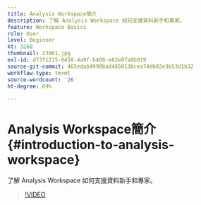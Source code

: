 ```yaml
---
title: Analysis Workspace簡介
description: 了解 Analysis Workspace 如何支援資料新手和專家。
feature: Workspace Basics
role: User
level: Beginner
kt: 3268
thumbnail: 23961.jpg
exl-id: df3f1215-0458-4a9f-b408-e62e07a0b919
source-git-commit: 465edab4990bad485013bcea74db02e3b53d1b32
workflow-type: tm+mt
source-wordcount: '26'
ht-degree: 69%

---
```


# Analysis Workspace簡介 {#introduction-to-analysis-workspace}

了解 Analysis Workspace 如何支援資料新手和專家。

>[!VIDEO](https://video.tv.adobe.com/v/28165/?quality=12)
